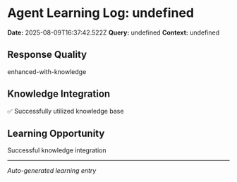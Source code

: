 # Agent Learning Log: undefined

**Date:** 2025-08-09T16:37:42.522Z
**Query:** undefined
**Context:** undefined

## Response Quality
enhanced-with-knowledge

## Knowledge Integration
✅ Successfully utilized knowledge base

## Learning Opportunity
Successful knowledge integration

---
*Auto-generated learning entry*